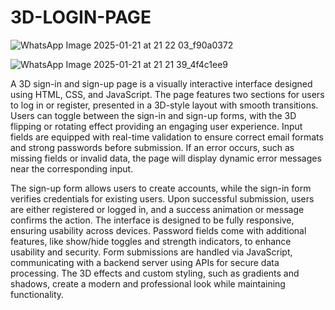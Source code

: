 # 3D-LOGIN-PAGE

![WhatsApp Image 2025-01-21 at 21 22 03_f90a0372](https://github.com/user-attachments/assets/84958fff-39d1-4039-9c33-8ea30a6555da)


![WhatsApp Image 2025-01-21 at 21 21 39_4f4c1ee9](https://github.com/user-attachments/assets/c48a0258-5164-4a39-b1c4-0d485b1c9865)


A 3D sign-in and sign-up page is a visually interactive interface designed using HTML, CSS, and JavaScript. The page features two sections for users to log in or register, presented in a 3D-style layout with smooth transitions. Users can toggle between the sign-in and sign-up forms, with the 3D flipping or rotating effect providing an engaging user experience. Input fields are equipped with real-time validation to ensure correct email formats and strong passwords before submission. If an error occurs, such as missing fields or invalid data, the page will display dynamic error messages near the corresponding input.

The sign-up form allows users to create accounts, while the sign-in form verifies credentials for existing users. Upon successful submission, users are either registered or logged in, and a success animation or message confirms the action. The interface is designed to be fully responsive, ensuring usability across devices. Password fields come with additional features, like show/hide toggles and strength indicators, to enhance usability and security. Form submissions are handled via JavaScript, communicating with a backend server using APIs for secure data processing. The 3D effects and custom styling, such as gradients and shadows, create a modern and professional look while maintaining functionality.
